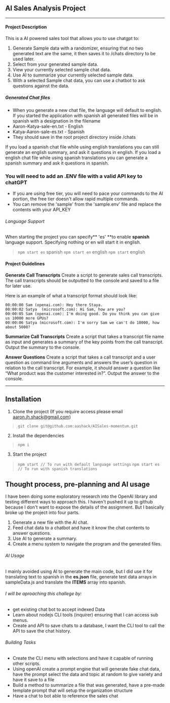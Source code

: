 ## AI Sales Analysis Project

------------

#### Project Description

This is a AI powered sales tool that allows you to use chatgpt to:
1. Generate Sample data with a randomizer, ensuring that no two generated text are the same, it then saves it to /chats directory to be used later.
1. Select from your generated sample data.
1. View your currently selected sample chat data.
1. Use AI to summarize your currently selected sample data.
1. With a selected Sample chat data, you can use a chatbot to ask questions against the data.



##### Generated Chat files

- When you generate a new chat file, the language will default to english. If you started the application with spanish all generated files will be in spanish with a designation in the filename
- Aaron-Katya-sale-en.txt - English
- Katya-Aaron-sale-es.txt - Spanish
- They should save in the root project directory inside /chats

If you load a spanish chat file while using english translations you can still generate an english summary, and ask it questions in english. If you load a english chat file while using spanish translations you can generate a spanish summary and ask it questions in spanish.


### You will need to add an .ENV file with a valid API key to chatGPT

- If you are using free tier, you will need to pace your commands to the AI portion, the free tier doesn't allow rapid multiple commands.
- You can remove the 'sample' from the 'sample.env' file and replace the contents with your API_KEY

###### Language Support

When starting the project you can specify** 'es' **to enable **spanish** language support. Specifying nothing or en will start it in english.

>`npm start es` spanish
>`npm start en` english
>`npm start` english

#### Project Guidelines

**Generate Call Transcripts**
Create a script to generate sales call transcripts. The call transcripts should be outputted to the console and saved to a file for later use.

Here is an example of what a transcript format should look like:

    00:00:00 Sam (openai.com): Hey there Staya.
    00:00:02 Satya  (microsoft.com): Hi Sam, how are you?
    00:00:05 Sam (openai.com): I'm doing good. Do you think you can give us 10000 more GPUs?
    00:00:06 Satya (microsoft.com): I'm sorry Sam we can't do 10000, how about 5000?

**Summarize Call Transcripts**
Create a script that takes a transcript file name as input and generates a summary of the key points from the call transcript. Output the summary to the console.

**Answer Questions**
Create a script that takes a call transcript and a user question as command line arguments and answers the user’s question in relation to the call transcript. For example, it should answer a question like “What product was the customer interested in?”. Output the answer to the console.

------------

## Installation

1) Clone the project (If you require access please email aaron.jh.shack@gmail.com)
>`git clone git@github.com:aashack/AISales-momentum.git`

2) Install the dependencies
>`npm i`

3) Start the project
>`npm start // To run with default language settings`
>`npm start es // To run with spanish translations` 

## Thought process, pre-planning and AI usage

I have been doing some exploratory research into the OpenAI library and testing different ways to approach this. I haven't pushed it up to github because I don't want to expose the details of the assignment. But I basically broke up the project into four parts.

1) Generate a new file with the AI chat.
2) Feed chat data to a chatbot and have it know the chat contents to answer questions.
3) Use AI to generate a summary.
4) Create a menu system to navigate the program and the generated files.

###### AI Usage

I mainly avoided using AI to generate the main code, but I did use it for translating text to spanish in the **es.json** file, generate test data arrays in sampleData.js and translate the **ITEMS** array into spanish.

###### I will be aproaching this challege by:

- get existing chat bot to accept indexed Data
- Learn about nodejs CLI tools (inquirer) ensuring that I can access sub menus.
- Create and API to save chats to a database, I want the CLI tool to call the API to save the chat history.

###### Building Tasks
- Create the CLI menu with selections and have it capable of running other scripts.
- Using openAI create a prompt engine that will generate fake chat data, have the prompt select the data and topic at random to give variety and have it save to a file
- Build a method to summarize a file that was generated, have a pre-made template prompt that will setup the organization structure
- Have a chat to bot able to reference the sales chat

